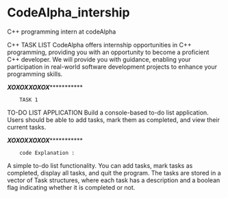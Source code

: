 # CodeAlpha_intership

C++ programming intern at codeAlpha


C++
 TASK LIST
 CodeAlpha offers internship opportunities in C++
 programming, providing you with an opportunity to
 become a proficient C++ developer. We will provide you
 with guidance, enabling your participation in real-world
 software development projects to enhance your
 programming skills.


*******XOXOX************XOXOX****************

		TASK 1
 TO-DO LIST APPLICATION
 Build a console-based to-do list application.
 Users should be able to add tasks, mark them as
 completed, and view their current tasks.


*******XOXOX************XOXOX****************

		code Explanation :

 A simple to-do list functionality. You can add tasks, mark tasks as completed, display all tasks, and quit the program. The tasks are stored in a vector of Task structures, where each task has a description and a boolean flag indicating whether it is completed or not.

